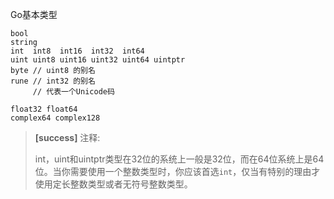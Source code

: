 Go基本类型

```
bool
string
int  int8  int16  int32  int64
uint uint8 uint16 uint32 uint64 uintptr
byte // uint8 的别名
rune // int32 的别名
     // 代表一个Unicode码

float32 float64
complex64 complex128
```

> **\[success\]**  注释:
>
> int，uint和uintptr类型在32位的系统上一般是32位，而在64位系统上是64位。当你需要使用一个整数类型时，你应该首选`int`，仅当有特别的理由才使用定长整数类型或者无符号整数类型。



